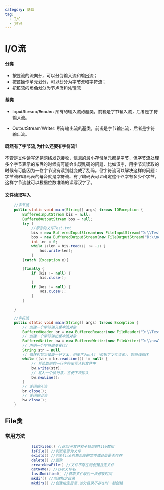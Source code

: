 ```yaml
---
category: 基础
tag: 
  - I/O
  - java
---
```

# I/O流

#### 分类

- 按照流的流向分，可以分为输⼊流和输出流； 
- 按照操作单元划分，可以划分为字节流和字符流；
- 按照流的⻆⾊划分为节点流和处理流

#### 基类

- InputStream/Reader: 所有的输⼊流的基类，前者是字节输⼊流，后者是字符输⼊流。

- OutputStream/Writer: 所有输出流的基类，前者是字节输出流，后者是字符输出流。

  

#### 既然有了字节流,为什么还要有字符流?

​       不管是文件读写还是网络发送接收，信息的最小存储单元都是字节，但字节流处理多个字节表示的东西的时候有可能会出现乱码的问题，比如汉字，用字节流读取的时候有可能因为一位字节没有读到就变成了乱码。但字符流可以解决这样的问题：字节流和编码表的组合就是字符流。有了编码表可以确定这个汉字有多少个字节，这样字节流就可以根据位数准确的读写汉字了。



#### 文件读取写入

```java
 	//字节流
    public static void main(String[] args) throws IOException {
        BufferedInputStream bis = null;
        BufferedOutputStream bos = null;
        try {
            //原有的文件Test.txt
            bis = new BufferedInputStream(new FileInputStream("D:\\Test.txt"));
            bos = new BufferedOutputStream(new FileOutputStream("D:\\newTest.txt"));
            int len = 0;
            while ((len = bis.read()) != -1) {
                bos.write(len);
            }
        }catch (Exception e){

        }finally {
            if (bis != null) {
                bis.close();
            }
            if (bos != null) {
                bos.close();
            }
        }

    }
```

```java
 	//字符流
    public static void main(String[] args) throws Exception {
        // 创建一个字符输入缓冲流对象
        BufferedReader br = new BufferedReader(new FileReader("D:\\Test.txt"));
        // 创建一个字符输出缓冲流对象
        BufferedWriter bw = new BufferedWriter(new FileWriter("D:\\newTest.txt"));
        // 声明一个字符串变量str
        String str = null;
        // 循环时每次读取一行文本，如果不为null（即到了文件末尾），则继续循环
        while ((str = br.readLine()) != null) {
            // 将读取到的一行字符串写入到文件中
            bw.write(str);
            // 写入一个换行符，方便下次写入
            bw.newLine();
        }
        // 关闭输入流
        br.close();
        // 关闭输出流
        bw.close();
    }
```





## File类

### 常用方法

```java
            listFiles() //返回子文件和子目录的file数组
            isFile() //判断是否为文件
            exists() //判断file对象对应的文件或目录是否存在
            delete() //删除
            createNewFile() //文件不存在则创建指定文件
            getName() //获取文件名
            lastModified() //获取文件最后一次修改时间
            mkdir() //创建指定目录
            mkdirs() //创建指定目录,当父目录不存在时一起创建
```

